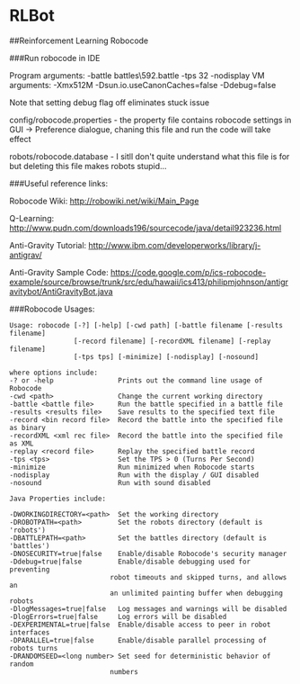 # RLBot
##Reinforcement Learning Robocode

###Run robocode in IDE 

Program arguments: -battle battles\\592.battle -tps 32 -nodisplay
VM arguments: -Xmx512M -Dsun.io.useCanonCaches=false -Ddebug=false

Note that setting debug flag off eliminates stuck issue

config/robocode.properties - the property file contains robocode settings in GUI -> Preference dialogue, chaning this file and run the code will take effect

robots/robocode.database - I sitll don't quite understand what this file is for but deleting this file makes robots stupid...

###Useful reference links:

Robocode Wiki: http://robowiki.net/wiki/Main_Page

Q-Learning: http://www.pudn.com/downloads196/sourcecode/java/detail923236.html

Anti-Gravity Tutorial: http://www.ibm.com/developerworks/library/j-antigrav/

Anti-Gravity Sample Code: https://code.google.com/p/ics-robocode-example/source/browse/trunk/src/edu/hawaii/ics413/philipmjohnson/antigravitybot/AntiGravityBot.java

###Robocode Usages:

	Usage: robocode [-?] [-help] [-cwd path] [-battle filename [-results filename]
        	        [-record filename] [-recordXML filename] [-replay filename]
                	[-tps tps] [-minimize] [-nodisplay] [-nosound]

	where options include:
  	-? or -help                Prints out the command line usage of Robocode
  	-cwd <path>                Change the current working directory
  	-battle <battle file>      Run the battle specified in a battle file
  	-results <results file>    Save results to the specified text file
  	-record <bin record file>  Record the battle into the specified file as binary
  	-recordXML <xml rec file>  Record the battle into the specified file as XML
  	-replay <record file>      Replay the specified battle record
  	-tps <tps>                 Set the TPS > 0 (Turns Per Second)
  	-minimize                  Run minimized when Robocode starts
  	-nodisplay                 Run with the display / GUI disabled
  	-nosound                   Run with sound disabled

	Java Properties include:

  	-DWORKINGDIRECTORY=<path>  Set the working directory
  	-DROBOTPATH=<path>         Set the robots directory (default is 'robots')
  	-DBATTLEPATH=<path>        Set the battles directory (default is 'battles')
  	-DNOSECURITY=true|false    Enable/disable Robocode's security manager
  	-Ddebug=true|false         Enable/disable debugging used for preventing
                             robot timeouts and skipped turns, and allows an
                             an unlimited painting buffer when debugging robots
  	-DlogMessages=true|false   Log messages and warnings will be disabled
  	-DlogErrors=true|false     Log errors will be disabled
  	-DEXPERIMENTAL=true|false  Enable/disable access to peer in robot interfaces
  	-DPARALLEL=true|false      Enable/disable parallel processing of robots turns
  	-DRANDOMSEED=<long number> Set seed for deterministic behavior of random
                             numbers


